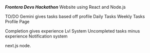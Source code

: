 ***Frontera Devs Hackathon***
Website using React and Node.js

TO/DO
  Gemini gives tasks based off profile
    Daily Tasks
    Weekly Tasks
    Profile Page

  Completion gives experience
  Lvl System
      Uncompleted tasks minus experience
  Notification system

  next.js
  node.